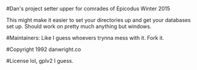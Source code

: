 #Dan's project setter upper for comrades of Epicodus Winter 2015

This might make it easier to set your directories up and get your databases set up.
Should work on pretty much anything but windows.

#Maintainers:
Like I guess whoevers trynna mess with it. Fork it.

#Copyright
1992 danwright.co

#License
lol, gplv2 I guess.
